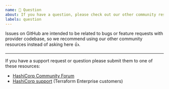 ```yaml
---
name: 💬 Question
about: If you have a question, please check out our other community resources!
labels: question
---
```


Issues on GitHub are intended to be related to bugs or feature requests with provider codebase,
so we recommend using our other community resources instead of asking here 👍.

---

If you have a support request or question please submit them to one of these resources:

* [HashiCorp Community Forum](https://discuss.hashicorp.com/)
* [HashiCorp support](https://support.hashicorp.com) (Terraform Enterprise customers)
